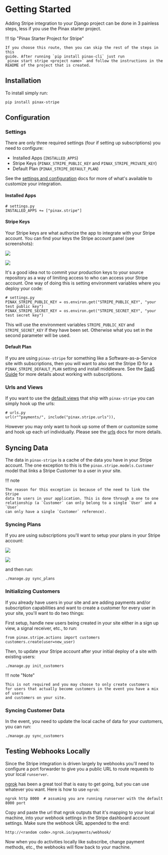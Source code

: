 # Getting Started

Adding Stripe integration to your Django project can be done in 3 painless
steps, less if you use the Pinax starter project.

!!! tip "Pinax Starter Project for Stripe"

    If you choose this route, then you can skip the rest of the steps in this
    guide. After running `pip install pinax-cli` just run
    `pinax start stripe <project name>` and follow the instructions in the
    README of the project that is created.


## Installation

To install simply run:

    pip install pinax-stripe


## Configuration

### Settings

There are only three required settings (four if setting up subscriptions) you
need to configure:

* Installed Apps (`INSTALLED_APPS`)
* Stripe Keys (`PINAX_STRIPE_PUBLIC_KEY` and `PINAX_STRIPE_PRIVATE_KEY`)
* Default Plan (`PINAX_STRIPE_DEFAULT_PLAN`)

See the [settings and configuration](settings.md) docs for more of what's
available to customize your integration.

#### Installed Apps

    # settings.py
    INSTALLED_APPS += ["pinax.stripe"]


#### Stripe Keys

Your Stripe keys are what authorize the app to integrate with your Stripe
account.  You can find your keys the Stripe account panel (see screenshots):

![](images/stripe-menu.png)

![](images/stripe-account-panel.png)

It's a good idea not to commit your production keys to your source repository
as a way of limiting access to who can access your Stripe account.  One way of
doing this is setting environment variables where you deploy your code:

    # settings.py
    PINAX_STRIPE_PUBLIC_KEY = os.environ.get("STRIPE_PUBLIC_KEY", "your test public key")
    PINAX_STRIPE_SECRET_KEY = os.environ.get("STRIPE_SECRET_KEY", "your test secret key")


This will use the environment variables `STRIPE_PUBLIC_KEY` and
`STRIPE_SECRET_KEY` if they have been set. Otherwise what you set in the second
parameter will be used.

#### Default Plan

If you are using `pinax-stripe` for something like a Software-as-a-Service
site with subscriptions, then you will want to also set the Stripe ID for a
`PINAX_STRIPE_DEFAULT_PLAN` setting and install middleware. See the
[SaaS Guide](../user-guide/saas.md) for more details about working with
subscriptions.

### Urls and Views

If you want to use the [default views](../reference/views.md) that ship with
`pinax-stripe` you can simply hook up the urls:

    # urls.py
    url(r"^payments/", include("pinax.stripe.urls")),


However you may only want to hook up some of them or customize some and hook up
each url individually. Please see the [urls](../reference/urls.md) docs for more
details.

## Syncing Data

The data in `pinax-stripe` is a cache of the data you have in your Stripe
account.  The one exception to this is the `pinax.stripe.models.Customer` model
that links a Stripe Customer to a user in your site.

!!! note

    The reason for this exception is because of the need to link the Stripe
    data to users in your application. This is done through a one to one
    relationship (a `Customer` can only belong to a single `User` and a `User`
    can only have a single `Customer` reference).

### Syncing Plans

If you are using subscriptions you'll want to setup your plans in your Stripe
account:

![](images/stripe-create-plan.png)

![](images/stripe-create-plan-modal.png)

and then run:

    ./manage.py sync_plans


### Initializing Customers

If you already have users in your site and are adding payments and/or
subscription capabilities and want to create a customer for every user in your
site, you'll want to do two things:

First setup, handle new users being created in your site either in a sign up
view, a signal receiver, etc., to run:

    from pinax.stripe.actions import customers
    customers.create(user=new_user)

Then, to update your Stripe account after your initial deploy of a site with
existing users:

    ./manage.py init_customers

!!! note "Note"

    This is not required and you may choose to only create customers
    for users that actually become customers in the event you have a mix of users
    and customers on your site.


### Syncing Customer Data

In the event, you need to update the local cache of data for your customers,
you can run:

    ./manage.py sync_customers


## Testing Webhooks Locally

Since the Stripe integration is driven largely by webhooks you'll need to
configure a port forwarder to give you a public URL to route requests to
your local `runserver`.

[ngrok](https://ngrok.com/) has been a great tool that is easy to get going,
but you can use whatever you want. Here is how to use `ngrok`:

    ngrok http 8000  # assuming you are running runserver with the default 8000 port

Copy and paste the url that ngrok outputs that it's mapping to your local
machine, into your webhook settings in the Stripe dashboard account settings.
Make sure the webhook URL appended to the end:

    http://<random code>.ngrok.io/payments/webhook/

Now when you do activities locally like subscribe, change payment methods, etc.,
the webhooks will flow back to your machine.
